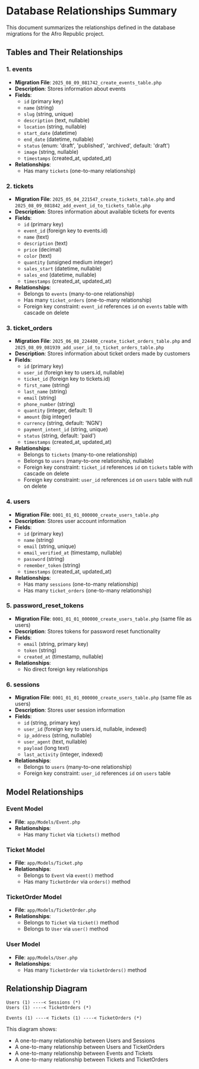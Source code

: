 # Database Relationships Summary

This document summarizes the relationships defined in the database migrations for the Afro Republic project.

## Tables and Their Relationships

### 1. events
- **Migration File**: `2025_08_09_081742_create_events_table.php`
- **Description**: Stores information about events
- **Fields**:
  - `id` (primary key)
  - `name` (string)
  - `slug` (string, unique)
  - `description` (text, nullable)
  - `location` (string, nullable)
  - `start_date` (datetime)
  - `end_date` (datetime, nullable)
  - `status` (enum: 'draft', 'published', 'archived', default: 'draft')
  - `image` (string, nullable)
  - `timestamps` (created_at, updated_at)
- **Relationships**:
  - Has many `tickets` (one-to-many relationship)

### 2. tickets
- **Migration File**: `2025_05_04_221547_create_tickets_table.php` and `2025_08_09_081842_add_event_id_to_tickets_table.php`
- **Description**: Stores information about available tickets for events
- **Fields**:
  - `id` (primary key)
  - `event_id` (foreign key to events.id)
  - `name` (text)
  - `description` (text)
  - `price` (decimal)
  - `color` (text)
  - `quantity` (unsigned medium integer)
  - `sales_start` (datetime, nullable)
  - `sales_end` (datetime, nullable)
  - `timestamps` (created_at, updated_at)
- **Relationships**:
  - Belongs to `events` (many-to-one relationship)
  - Has many `ticket_orders` (one-to-many relationship)
  - Foreign key constraint: `event_id` references `id` on `events` table with cascade on delete

### 3. ticket_orders
- **Migration File**: `2025_06_08_224400_create_ticket_orders_table.php` and `2025_08_09_081939_add_user_id_to_ticket_orders_table.php`
- **Description**: Stores information about ticket orders made by customers
- **Fields**:
  - `id` (primary key)
  - `user_id` (foreign key to users.id, nullable)
  - `ticket_id` (foreign key to tickets.id)
  - `first_name` (string)
  - `last_name` (string)
  - `email` (string)
  - `phone_number` (string)
  - `quantity` (integer, default: 1)
  - `amount` (big integer)
  - `currency` (string, default: 'NGN')
  - `payment_intent_id` (string, unique)
  - `status` (string, default: 'paid')
  - `timestamps` (created_at, updated_at)
- **Relationships**:
  - Belongs to `tickets` (many-to-one relationship)
  - Belongs to `users` (many-to-one relationship, nullable)
  - Foreign key constraint: `ticket_id` references `id` on `tickets` table with cascade on delete
  - Foreign key constraint: `user_id` references `id` on `users` table with null on delete

### 4. users
- **Migration File**: `0001_01_01_000000_create_users_table.php`
- **Description**: Stores user account information
- **Fields**:
  - `id` (primary key)
  - `name` (string)
  - `email` (string, unique)
  - `email_verified_at` (timestamp, nullable)
  - `password` (string)
  - `remember_token` (string)
  - `timestamps` (created_at, updated_at)
- **Relationships**:
  - Has many `sessions` (one-to-many relationship)
  - Has many `ticket_orders` (one-to-many relationship)

### 5. password_reset_tokens
- **Migration File**: `0001_01_01_000000_create_users_table.php` (same file as users)
- **Description**: Stores tokens for password reset functionality
- **Fields**:
  - `email` (string, primary key)
  - `token` (string)
  - `created_at` (timestamp, nullable)
- **Relationships**:
  - No direct foreign key relationships

### 6. sessions
- **Migration File**: `0001_01_01_000000_create_users_table.php` (same file as users)
- **Description**: Stores user session information
- **Fields**:
  - `id` (string, primary key)
  - `user_id` (foreign key to users.id, nullable, indexed)
  - `ip_address` (string, nullable)
  - `user_agent` (text, nullable)
  - `payload` (long text)
  - `last_activity` (integer, indexed)
- **Relationships**:
  - Belongs to `users` (many-to-one relationship)
  - Foreign key constraint: `user_id` references `id` on `users` table

## Model Relationships

### Event Model
- **File**: `app/Models/Event.php`
- **Relationships**:
  - Has many `Ticket` via `tickets()` method

### Ticket Model
- **File**: `app/Models/Ticket.php`
- **Relationships**:
  - Belongs to `Event` via `event()` method
  - Has many `TicketOrder` via `orders()` method

### TicketOrder Model
- **File**: `app/Models/TicketOrder.php`
- **Relationships**:
  - Belongs to `Ticket` via `ticket()` method
  - Belongs to `User` via `user()` method

### User Model
- **File**: `app/Models/User.php`
- **Relationships**:
  - Has many `TicketOrder` via `ticketOrders()` method

## Relationship Diagram

```
Users (1) ----< Sessions (*)
Users (1) ----< TicketOrders (*)
  
Events (1) ----< Tickets (1) ----< TicketOrders (*)
```

This diagram shows:
- A one-to-many relationship between Users and Sessions
- A one-to-many relationship between Users and TicketOrders
- A one-to-many relationship between Events and Tickets
- A one-to-many relationship between Tickets and TicketOrders
